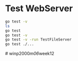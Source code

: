 # Test WebServer 
 ```bash
go test -v
ls
go test
go test -v
go test -v -run TestFileServer
go test ./...
```
#   w i n p 2 0 0 0 _ m 0 6 _ w e e k 1 2  
 